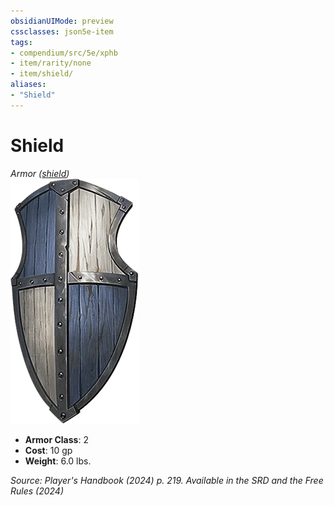 ```yaml
---
obsidianUIMode: preview
cssclasses: json5e-item
tags:
- compendium/src/5e/xphb
- item/rarity/none
- item/shield/
aliases: 
- "Shield"
---
```

# Shield
*Armor ([shield](/3-Mechanics/CLI/items/shield-xphb.md))*  
![](/3-Mechanics/CLI/items/img/shield.webp#right)

- **Armor Class**: 2
- **Cost**: 10 gp
- **Weight**: 6.0 lbs.

*Source: Player's Handbook (2024) p. 219. Available in the <span title='Systems Reference Document (5.2)'>SRD</span> and the Free Rules (2024)*